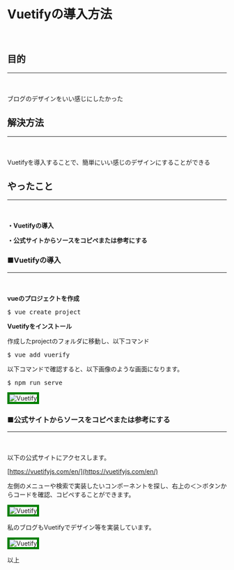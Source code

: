 # Vuetifyの導入方法
　

## 目的
***
　

ブログのデザインをいい感じにしたかった

## 解決方法
***
　

Vuetifyを導入することで、簡単にいい感じのデザインにすることができる

## やったこと
***
　

**・Vuetifyの導入**

**・公式サイトからソースをコピペまたは参考にする**

### ■Vuetifyの導入
***
　

**vueのプロジェクトを作成**

<kbd>$ vue create project</kbd>

**Vuetifyをインストール**

作成したprojectのフォルダに移動し、以下コマンド

<kbd>$ vue add vuerify</kbd>

以下コマンドで確認すると、以下画像のような画面になります。

<kbd>$ npm run serve</kbd>

![Vuetify](./img/article5/Vuetify.png)

### ■公式サイトからソースをコピペまたは参考にする
***
　

以下の公式サイトにアクセスします。

[https://vuetifyjs.com/en/](https://vuetifyjs.com/en/)

左側のメニューや検索で実装したいコンポーネントを探し、右上の＜＞ボタンからコードを確認、コピペすることができます。

![Vuetify](./img/article5/Vuetify01.png)

私のブログもVuetifyでデザイン等を実装しています。

![Vuetify](./img/article5/Vuetify02.png)

以上

<style>
img {
    border: 5px solid green;
    max-width: 100%;
}
</style>
